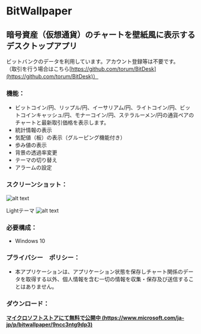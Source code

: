 # BitWallpaper

## 暗号資産（仮想通貨）のチャートを壁紙風に表示するデスクトップアプリ  
ビットバンクのデータを利用しています。アカウント登録等は不要です。   
（取引を行う場合はこちら[https://github.com/torum/BitDesk](https://github.com/torum/BitDesk)）
  
### 機能：
- ビットコイン/円、リップル/円、イーサリアム/円、ライトコイン/円、ビットコインキャッシュ/円、モナーコイン/円、ステラルーメン/円の通貨ペアのチャートと最新取引価格を表示します。
- 統計情報の表示
- 気配値（板）の表示（グルーピング機能付き）
- 歩み値の表示
- 背景の透過率変更
- テーマの切り替え
- アラームの設定
  
### スクリーンショット：

![alt text](https://github.com/torum/BitWallpaper/blob/master/docs/Images/BitWallpaper-screenshot.png?raw=true)

Lightテーマ
![alt text](https://github.com/torum/BitWallpaper/blob/master/docs/Images/BitWallpaper-screenshot-light.png?raw=true)

### 必要構成：
- Windows 10

### プライバシー　ポリシー：
* 本アプリケーションは、アプリケーション状態を保存しチャート関係のデータを取得する以外、個人情報を含む一切の情報を収集・保存及び送信することはありません。

### ダウンロード：  

__[マイクロソフトストアにて無料で公開中 (https://www.microsoft.com/ja-jp/p/bitwallpaper/9ncc3ntg9dp3)](https://www.microsoft.com/ja-jp/p/bitwallpaper/9ncc3ntg9dp3)__


 

 

